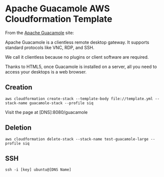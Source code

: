 # Apache Guacamole AWS Cloudformation Template

From the [Apache Guacamole](https://guacamole.incubator.apache.org/) site:

Apache Guacamole is a clientless remote desktop gateway. It supports standard protocols like VNC, RDP, and SSH.

We call it clientless because no plugins or client software are required.

Thanks to HTML5, once Guacamole is installed on a server, all you need to access your desktops is a web browser.

## Creation

`aws cloudformation create-stack --template-body file://template.yml --stack-name guacamole-stack --profile siq`

Visit the page at [DNS]:8080/guacamole

## Deletion

`aws cloudformation delete-stack --stack-name test-guacamole-large --profile siq`

## SSH

`ssh -i [key] ubuntu@[DNS Name]`
